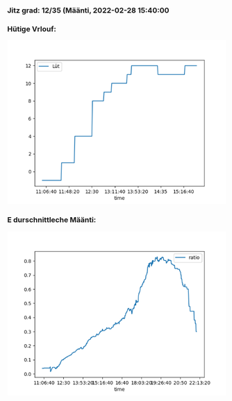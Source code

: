 ### Jitz grad: 12/35 (Määnti, 2022-02-28 15:40:00

### Hütige Vrlouf:
![Graph](Today.png)

### E durschnittleche Määnti:
![Graph](Määnti.png)